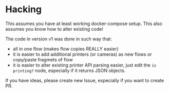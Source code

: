 # Hacking

This assumes you have at least working docker-compose setup.
This also assumes you know how to alter existing code!

The code in version v1 was done in such way that:

- all in one flow (makes flow copies REALLY easier)
- it is easier to add additional printers (or cameras)
  as new flows or copy/paste fragmets of flow
- it is easier to alter existing printer API parsing easier,
  just edit the `is printing?` node, especially if it returns JSON objects.

If you have ideas, please create new Issue, especially if you want to create PR.

